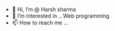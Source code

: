 - 👋 Hi, I’m @ Harsh sharma
- 👀 I’m interested in ...Web programming
- 📫 How to reach me ...

<!---
Harshsharma-dev/Harshsharma-dev is a ✨ special ✨ repository because its `README.md` (this file) appears on your GitHub profile.
You can click the Preview link to take a look at your changes.
--->
